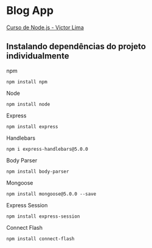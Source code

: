 # Blog App

[Curso de Node.js - Victor Lima](https://www.youtube.com/playlist?list=PLJ_KhUnlXUPtbtLwaxxUxHqvcNQndmI4B)

## Instalando dependências do projeto individualmente

npm

	npm install npm

Node

	npm install node

Express

	npm install express

Handlebars

	npm i express-handlebars@5.0.0

Body Parser

	npm install body-parser

Mongoose

	npm install mongoose@5.0.0 --save

Express Session

	npm install express-session

Connect Flash

	npm install connect-flash